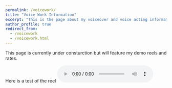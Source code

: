 ```yaml
---
permalink: /voicework/
title: "Voice Work Information"
excerpt: "This is the page about my voiceover and voice acting information"
author_profile: true
redirect_from:
  - /voicework
  - /voicework.html
---
```


This page is currently under consturction but will feature my demo reels and rates.

Here is a test of the reel
<audio controls>
  <source src="voiceover/character_reel/character_reel_july2020_mp3" type="audio/mpeg">
</audio>
